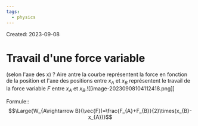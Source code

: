 ```yaml
---
tags:
  - physics
---
```

Created: 2023-09-08

# Travail d'une force variable
(selon l'axe des x)
?
Aire antre la courbe représentent la force en fonction de la position et l'axe des positions entre $x_{A}$ et $x_{B}$ représentent le travail de la force variable $F$ entre $x_{A}$ et $x_{B}$.![[image-20230908104112418.png]]
<!--SR:!2023-09-16,1,150-->

Formule::$$\Large{W_{A\rightarrow B}(\vec{F})=\frac{F_{A}+F_{B}}{2}\times(x_{B}-x_{A})}$$
<!--SR:!2023-09-24,10,250-->
